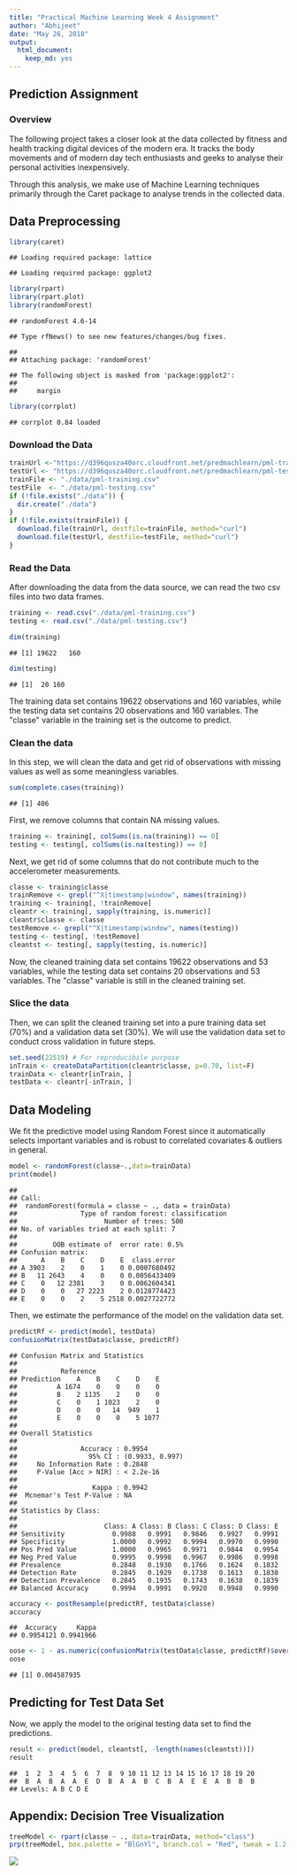 ```yaml
---
title: "Practical Machine Learning Week 4 Assignment"
author: "Abhijeet"
date: "May 26, 2018"
output:
  html_document:
    keep_md: yes
---
```

## Prediction Assignment

### Overview

The following project takes a closer look at the data collected by fitness and health tracking digital devices of the modern era. It tracks the body movements and of modern day tech enthusiasts and geeks to analyse their personal activities inexpensively.

Through this analysis, we make use of Machine Learning techniques primarily through the Caret package to analyse trends in the collected data.  

## Data Preprocessing  

```r
library(caret)
```

```
## Loading required package: lattice
```

```
## Loading required package: ggplot2
```

```r
library(rpart)
library(rpart.plot)
library(randomForest)
```

```
## randomForest 4.6-14
```

```
## Type rfNews() to see new features/changes/bug fixes.
```

```
## 
## Attaching package: 'randomForest'
```

```
## The following object is masked from 'package:ggplot2':
## 
##     margin
```

```r
library(corrplot)
```

```
## corrplot 0.84 loaded
```

### Download the Data

```r
trainUrl <-"https://d396qusza40orc.cloudfront.net/predmachlearn/pml-training.csv"
testUrl <- "https://d396qusza40orc.cloudfront.net/predmachlearn/pml-testing.csv"
trainFile <- "./data/pml-training.csv"
testFile  <- "./data/pml-testing.csv"
if (!file.exists("./data")) {
  dir.create("./data")
}
if (!file.exists(trainFile)) {
  download.file(trainUrl, destfile=trainFile, method="curl")
  download.file(testUrl, destfile=testFile, method="curl")
}
```

### Read the Data
After downloading the data from the data source, we can read the two csv files into two data frames.  

```r
training <- read.csv("./data/pml-training.csv")
testing <- read.csv("./data/pml-testing.csv")

dim(training)
```

```
## [1] 19622   160
```

```r
dim(testing)
```

```
## [1]  20 160
```
The training data set contains 19622 observations and 160 variables, while the testing data set contains 20 observations and 160 variables. The "classe" variable in the training set is the outcome to predict. 

### Clean the data
In this step, we will clean the data and get rid of observations with missing values as well as some meaningless variables.

```r
sum(complete.cases(training))
```

```
## [1] 406
```

First, we remove columns that contain NA missing values.

```r
training <- training[, colSums(is.na(training)) == 0] 
testing <- testing[, colSums(is.na(testing)) == 0] 
```

Next, we get rid of some columns that do not contribute much to the accelerometer measurements.

```r
classe <- training$classe
trainRemove <- grepl("^X|timestamp|window", names(training))
training <- training[, !trainRemove]
cleantr <- training[, sapply(training, is.numeric)]
cleantr$classe <- classe
testRemove <- grepl("^X|timestamp|window", names(testing))
testing <- testing[, !testRemove]
cleantst <- testing[, sapply(testing, is.numeric)]
```
Now, the cleaned training data set contains 19622 observations and 53 variables, while the testing data set contains 20 observations and 53 variables. The "classe" variable is still in the cleaned training set.

### Slice the data
Then, we can split the cleaned training set into a pure training data set (70%) and a validation data set (30%). We will use the validation data set to conduct cross validation in future steps.  

```r
set.seed(22519) # For reproducibile purpose
inTrain <- createDataPartition(cleantr$classe, p=0.70, list=F)
trainData <- cleantr[inTrain, ]
testData <- cleantr[-inTrain, ]
```

## Data Modeling
We fit the predictive model using Random Forest since it automatically selects important variables and is robust to correlated covariates & outliers in general.


```r
model <- randomForest(classe~.,data=trainData)
print(model)
```

```
## 
## Call:
##  randomForest(formula = classe ~ ., data = trainData) 
##                Type of random forest: classification
##                      Number of trees: 500
## No. of variables tried at each split: 7
## 
##         OOB estimate of  error rate: 0.5%
## Confusion matrix:
##      A    B    C    D    E  class.error
## A 3903    2    0    1    0 0.0007680492
## B   11 2643    4    0    0 0.0056433409
## C    0   12 2381    3    0 0.0062604341
## D    0    0   27 2223    2 0.0128774423
## E    0    0    2    5 2518 0.0027722772
```

Then, we estimate the performance of the model on the validation data set.  

```r
predictRf <- predict(model, testData)
confusionMatrix(testData$classe, predictRf)
```

```
## Confusion Matrix and Statistics
## 
##           Reference
## Prediction    A    B    C    D    E
##          A 1674    0    0    0    0
##          B    2 1135    2    0    0
##          C    0    1 1023    2    0
##          D    0    0   14  949    1
##          E    0    0    0    5 1077
## 
## Overall Statistics
##                                          
##                Accuracy : 0.9954         
##                  95% CI : (0.9933, 0.997)
##     No Information Rate : 0.2848         
##     P-Value [Acc > NIR] : < 2.2e-16      
##                                          
##                   Kappa : 0.9942         
##  Mcnemar's Test P-Value : NA             
## 
## Statistics by Class:
## 
##                      Class: A Class: B Class: C Class: D Class: E
## Sensitivity            0.9988   0.9991   0.9846   0.9927   0.9991
## Specificity            1.0000   0.9992   0.9994   0.9970   0.9990
## Pos Pred Value         1.0000   0.9965   0.9971   0.9844   0.9954
## Neg Pred Value         0.9995   0.9998   0.9967   0.9986   0.9998
## Prevalence             0.2848   0.1930   0.1766   0.1624   0.1832
## Detection Rate         0.2845   0.1929   0.1738   0.1613   0.1830
## Detection Prevalence   0.2845   0.1935   0.1743   0.1638   0.1839
## Balanced Accuracy      0.9994   0.9991   0.9920   0.9948   0.9990
```


```r
accuracy <- postResample(predictRf, testData$classe)
accuracy
```

```
##  Accuracy     Kappa 
## 0.9954121 0.9941966
```

```r
oose <- 1 - as.numeric(confusionMatrix(testData$classe, predictRf)$overall[1])
oose
```

```
## [1] 0.004587935
```

## Predicting for Test Data Set
Now, we apply the model to the original testing data set to find the predictions.

```r
result <- predict(model, cleantst[, -length(names(cleantst))])
result
```

```
##  1  2  3  4  5  6  7  8  9 10 11 12 13 14 15 16 17 18 19 20 
##  B  A  B  A  A  E  D  B  A  A  B  C  B  A  E  E  A  B  B  B 
## Levels: A B C D E
```

## Appendix: Decision Tree Visualization


```r
treeModel <- rpart(classe ~ ., data=trainData, method="class")
prp(treeModel, box.palette = "BlGnYl", branch.col = "Red", tweak = 1.2, legend.x = -5, legend.y = -3)
```

![](PML_Week4_files/figure-html/app2-1.png)<!-- -->
